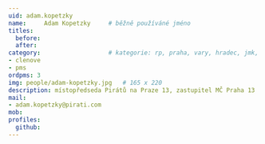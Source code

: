 ```yaml
---
uid: adam.kopetzky
name:     Adam Kopetzky 	# běžně používáné jméno
titles:
  before: 
  after:
category:                 	# kategorie: rp, praha, vary, hradec, jmk, senat  
- clenove
- pms
ordpms: 3
img: people/adam-kopetzky.jpg   # 165 x 220
description: místopředseda Pirátů na Praze 13, zastupitel MČ Praha 13    	# kratký popis, max 160 znaků
mail:
- adam.kopetzky@pirati.com
mob:
profiles:
  github:		  
---
```

